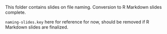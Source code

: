 This folder contains slides on file naming. Conversion to R Markdown slides complete.

`naming-slides.key` here for reference for now, should be removed if R Markdown slides are finalized.